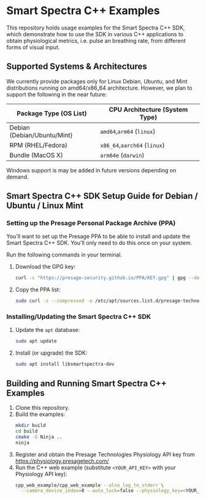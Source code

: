 # Smart Spectra C++ Examples
This repository holds usage examples for the Smart Spectra C++ SDK, which demonstrate how to use the SDK in various C++
applications to obtain physiological metrics, i.e. pulse an breathing rate, from different forms of visual input.

## Supported Systems & Architectures

We currently provide packages only for Linux Debian, Ubuntu, and Mint distributions running on amd64/x86_64 architecture.
However, we plan to support the following in the near future:

| Package Type (OS List)      | CPU Architecture (System Type) |
|-----------------------------|--------------------------------|
| Debian (Debian/Ubuntu/Mint) | `amd64`,`arm64` (`linux`)      |
| RPM (RHEL/Fedora)           | `x86_64`,`aarch64` (`linux`)   |
| Bundle (MacOS X)            | `arm64e`           (`darwin`)  |

Windows support is may be added in future versions depending on demand.
## Smart Spectra C++ SDK Setup Guide for Debian / Ubuntu / Linux Mint

### Setting up the Presage Personal Package Archive (PPA)
You'll want to set up the Presage PPA to be able to install and update the Smart Spectra C++ SDK. You'll only need to do this once on your system.

Run the following commands in your terminal.
1. Download the GPG key:
    ```bash
    curl -s "https://presage-security.github.io/PPA/KEY.gpg" | gpg --dearmor | sudo tee /etc/apt/trusted.gpg.d/presage-technologies.gpg >/dev/null
    ```
2. Copy the PPA list:
    ```bash
    sudo curl -s --compressed -o /etc/apt/sources.list.d/presage-technologies.list "https://presage-security.github.io/PPA/presage-technologies.list"
    ```

### Installing/Updating the Smart Spectra C++ SDK

1. Update the `apt` database:
    ```bash
    sudo apt update
    ```
2. Install (or upgrade) the SDK:
    ```bash
    sudo apt install libsmartspectra-dev
    ```

## Building and Running Smart Spectra C++ Examples

1. Clone this repository.
2. Build the examples:
    ```bash
    mkdir build
    cd build
    cmake -G Ninja ..
    ninja
    ```
3. Register and obtain the Presage Technologies Physiology API key from https://physiology.presagetech.com/ 
4. Run the C++ web example (substitute `<YOUR_API_KEY>` with your Physiology API key):
    ```bash
    cpp_web_example/cpp_web_example --also_log_to_stderr \
      --camera_device_index=0 --auto_lock=false --physiology_key=<YOUR_API_KEY_HERE>
    ```

